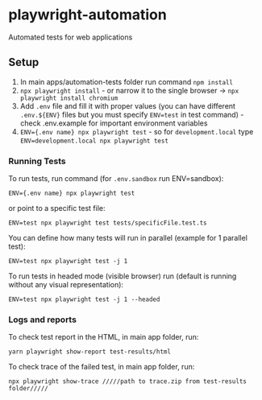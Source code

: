 # playwright-automation

Automated tests for web applications

## Setup

1. In main apps/automation-tests folder run command `npm install`
2. `npx playwright install` - or narrow it to the single browser -> `npx playwright install chromium`
3. Add `.env` file and fill it with proper values (you can have different `.env.${ENV}` files but you must specify `ENV=test` in test command) - check .env.example for important environment variables
4. `ENV={.env name} npx playwright test` - so for `development.local` type `ENV=development.local npx playwright test`

### Running Tests

To run tests, run command (for `.env.sandbox` run ENV=sandbox):

```
ENV={.env name} npx playwright test
```

or point to a specific test file:

```
ENV=test npx playwright test tests/specificFile.test.ts
```

You can define how many tests will run in parallel (example for 1 parallel test):

```
ENV=test npx playwright test -j 1
```

To run tests in headed mode (visible browser) run (default is running without any visual representation):

```
ENV=test npx playwright test -j 1 --headed
```

### Logs and reports

To check test report in the HTML, in main app folder, run:

```
yarn playwright show-report test-results/html
```

To check trace of the failed test, in main app folder, run:

```
npx playwright show-trace /////path to trace.zip from test-results folder/////
```

